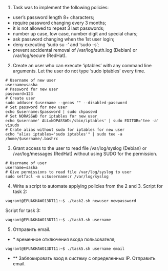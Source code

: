 1) Task was to implement the following policies: <br>
- user’s password length 8+ characters; <br>
- require password changing every 3 months; <br>
- it is not allowed to repeat 3 last passwords; <br>
- number up case, low case, number digit and special chars; <br>
- ask password changing when the 1st user login; <br>
- deny executing ‘sudo su -’ and ‘sudo -s’; <br>
- prevent accidental removal of /var/log/auth.log (Debian) or /var/log/secure (RedHat). 

2) Create an user who can execute ‘iptables’ with any command line arguments. Let the user do not type ‘sudo iptables’ every time. 
```
# Username of new user
username=sasha
# Password for new user
password=123
# Create user
sudo adduser $username --gecos "" --disabled-password
# Set password for new user
echo $username:$password | sudo chpasswd
# Set NORASSWD for iptables for new user
echo $username' ALL=NOPASSWD:/sbin/iptables' | sudo EDITOR='tee -a' visudo
# Crate alias without sudo for iptables for new user
echo "alias iptables='sudo iptables'" | sudo tee -a /home/$username/.bashrc
```
3)  Grant access to the user to read file /var/log/syslog (Debian) or /var/log/messages (RedHat) without using SUDO for the permission.
```
# Username of user
username=sasha
# Give permissions to read file /var/log/syslog to user
sudo setfacl -m u:$username:r /var/log/syslog
```
4) Write a script to automate applying policies from the 2 and 3. 
Script for task 2:
```
vagrant@EPUAKHAWO13DT11:~$ ./task2.sh newuser newpassword
```
Script for task 3:
```
vagrant@EPUAKHAWO13DT11:~$ ./task3.sh username
```
5) Отправить email. 

- \* временное отключения входа пользователя;
```
vagrant@EPUAKHAWO13DT11:~$ ./task5.sh username email
```
- \*\* Заблокировать вход в систему с определенных IP. Отправить email.
